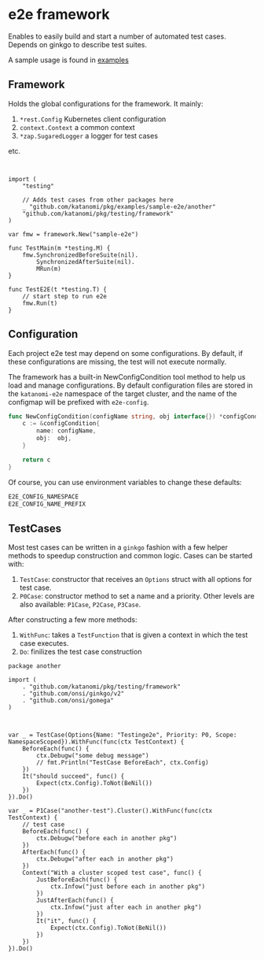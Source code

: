 # e2e framework

Enables to easily build and start a number of automated test cases. Depends on ginkgo to describe test suites.

A sample usage is found in [examples](../../examples/sample-e2e)

## Framework

Holds the global configurations for the framework. It mainly:

 1. `*rest.Config` Kubernetes client configuration
 1. `context.Context` a common context
 1. `*zap.SugaredLogger` a logger for test cases

 etc.


```golang


import (
	"testing"

    // Adds test cases from other packages here
	_ "github.com/katanomi/pkg/examples/sample-e2e/another"
	"github.com/katanomi/pkg/testing/framework"
)

var fmw = framework.New("sample-e2e")

func TestMain(m *testing.M) {
	fmw.SynchronizedBeforeSuite(nil).
		SynchronizedAfterSuite(nil).
		MRun(m)
}

func TestE2E(t *testing.T) {
	// start step to run e2e
	fmw.Run(t)
}

```

## Configuration

Each project e2e test may depend on some configurations. By default, if these configurations are missing, the test will not execute normally.

The framework has a built-in NewConfigCondition tool method to help us load and manage configurations. By default configuration files are stored in the `katanomi-e2e` namespace of the target cluster, and the name of the configmap will be prefixed with `e2e-config`.

```go
func NewConfigCondition(configName string, obj interface{}) *configCondition {
	c := &configCondition{
		name: configName,
		obj:  obj,
	}

	return c
}
```

Of course, you can use environment variables to change these defaults:
```go
E2E_CONFIG_NAMESPACE
E2E_CONFIG_NAME_PREFIX
```

## TestCases

Most test cases can be written in a `ginkgo` fashion with a few helper methods to speedup construction and common logic. Cases can be started with:


   1. `TestCase`: constructor that receives an `Options` struct with all options for test case.
   1. `P0Case`: constructor method to set a name and a priority. Other levels are also available: `P1Case`, `P2Case`, `P3Case`.

After constructing a few more methods:

   1. `WithFunc`: takes a `TestFunction` that is given a context in which the test case executes.
   1. `Do`: finilizes the test case construction




```golang
package another

import (
	. "github.com/katanomi/pkg/testing/framework"
	. "github.com/onsi/ginkgo/v2"
	. "github.com/onsi/gomega"
)



var _ = TestCase(Options{Name: "Testinge2e", Priority: P0, Scope: NamespaceScoped}).WithFunc(func(ctx TestContext) {
	BeforeEach(func() {
		ctx.Debugw("some debug message")
		// fmt.Println("TestCase BeforeEach", ctx.Config)
	})
	It("should succeed", func() {
		Expect(ctx.Config).ToNot(BeNil())
	})
}).Do()

var _ = P1Case("another-test").Cluster().WithFunc(func(ctx TestContext) {
	// test case
	BeforeEach(func() {
		ctx.Debugw("before each in another pkg")
	})
	AfterEach(func() {
		ctx.Debugw("after each in another pkg")
	})
	Context("With a cluster scoped test case", func() {
		JustBeforeEach(func() {
			ctx.Infow("just before each in another pkg")
		})
		JustAfterEach(func() {
			ctx.Infow("just after each in another pkg")
		})
		It("it", func() {
			Expect(ctx.Config).ToNot(BeNil())
		})
	})
}).Do()

```

